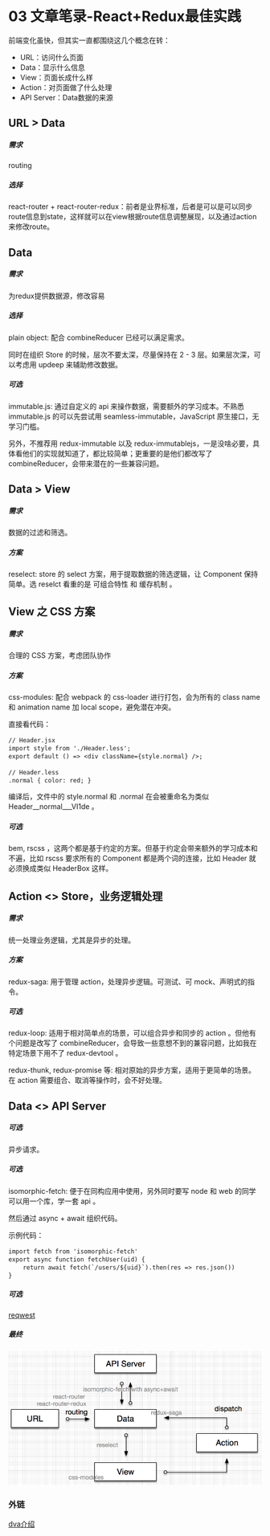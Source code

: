 # 03 文章笔录-React+Redux最佳实践
前端变化虽快，但其实一直都围绕这几个概念在转：
- URL：访问什么页面
- Data：显示什么信息
- View：页面长成什么样
- Action：对页面做了什么处理
- API Server：Data数据的来源

## URL > Data
##### 需求
routing
##### 选择
react-router + react-router-redux：前者是业界标准，后者是可以是可以同步route信息到state，这样就可以在view根据route信息调整展现，以及通过action来修改route。

## Data
##### 需求
为redux提供数据源，修改容易
##### 选择
plain object: 配合 combineReducer 已经可以满足需求。

同时在组织 Store 的时候，层次不要太深，尽量保持在 2 - 3 层。如果层次深，可以考虑用 updeep 来辅助修改数据。
##### 可选
immutable.js: 通过自定义的 api 来操作数据，需要额外的学习成本。不熟悉 immutable.js 的可以先尝试用 seamless-immutable，JavaScript 原生接口，无学习门槛。

另外，不推荐用 redux-immutable 以及 redux-immutablejs，一是没啥必要，具体看他们的实现就知道了，都比较简单；更重要的是他们都改写了 combineReducer，会带来潜在的一些兼容问题。

## Data > View
##### 需求
数据的过滤和筛选。
##### 方案
reselect: store 的 select 方案，用于提取数据的筛选逻辑，让 Component 保持简单。选 reselct 看重的是 可组合特性 和 缓存机制 。

## View 之 CSS 方案
##### 需求
合理的 CSS 方案，考虑团队协作
##### 方案
css-modules: 配合 webpack 的 css-loader 进行打包，会为所有的 class name 和 animation name 加 local scope，避免潜在冲突。

直接看代码：
```
// Header.jsx
import style from './Header.less';
export default () => <div className={style.normal} />;

// Header.less
.normal { color: red; }
```
编译后，文件中的 style.normal 和 .normal 在会被重命名为类似 Header__normal___VI1de 。

##### 可选
bem, rscss ，这两个都是基于约定的方案。但基于约定会带来额外的学习成本和不遍，比如 rscss 要求所有的 Component 都是两个词的连接，比如 Header 就必须换成类似 HeaderBox 这样。

## Action <> Store，业务逻辑处理
##### 需求
统一处理业务逻辑，尤其是异步的处理。
##### 方案
redux-saga: 用于管理 action，处理异步逻辑。可测试、可 mock、声明式的指令。
##### 可选
redux-loop: 适用于相对简单点的场景，可以组合异步和同步的 action 。但他有个问题是改写了 combineReducer，会导致一些意想不到的兼容问题，比如我在特定场景下用不了 redux-devtool 。

redux-thunk, redux-promise 等: 相对原始的异步方案，适用于更简单的场景。在 action 需要组合、取消等操作时，会不好处理。

## Data <> API Server
##### 可选
异步请求。
##### 可选
isomorphic-fetch: 便于在同构应用中使用，另外同时要写 node 和 web 的同学可以用一个库，学一套 api 。

然后通过 async + await 组织代码。

示例代码：
```
import fetch from 'isomorphic-fetch'
export async function fetchUser(uid) {
    return await fetch(`/users/${uid}`).then(res => res.json())
}
```
##### 可选
[reqwest](https://github.com/ded/reqwest)
##### 最终
![](_v_images/20210605173442132_32043.png)



### 外链
[dva介绍](https://github.com/dvajs/dva/issues/1)